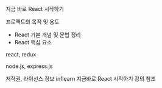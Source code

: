 지금 바로 React 시작하기

프로젝트의 목적 및 용도
 - React 기본 개념 및 문법 정리
 - React 핵심 요소

react, redux

node.js, express.js



저작권, 라이선스 정보
inflearn 지금바로 React 시작하기 강의 참조
